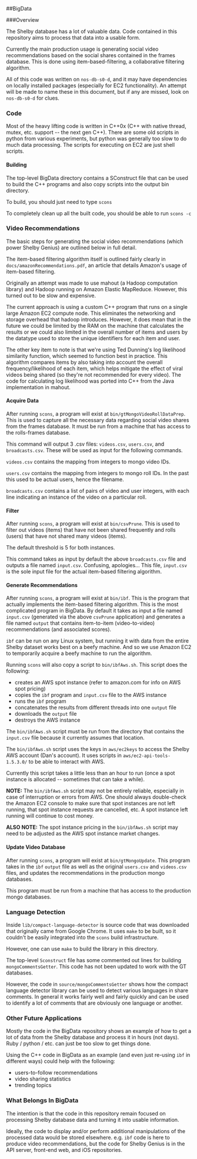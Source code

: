 ##BigData

###Overview

The Shelby database has a lot of valuable data. Code contained in this repository aims to process that data into a usable form.

Currently the main production usage is generating social video recommendations based on the social shares contained in the frames database. This is done using item-based-filtering, a collaborative filtering algorithm.

All of this code was written on `nos-db-s0-d`, and it may have dependencies on locally installed packages (especially for EC2 functionality). An attempt will be made to name these in this document, but if any are missed, look on `nos-db-s0-d` for clues.

### Code

Most of the heavy lifting code is written in C++0x (C++ with native thread, mutex, etc. support -- the next gen C++). There are some old scripts in python from various experiments, but python was generally too slow to do much data processing. The scripts for executing on EC2 are just shell scripts.

#### Building

The top-level BigData directory contains a SConstruct file that can be used to build the C++ programs and also copy scripts into the output bin directory.

To build, you should just need to type `scons`

To completely clean up all the built code, you should be able to run `scons -c`

### Video Recommendations

The basic steps for generating the social video recommendations (which power Shelby Genius) are outlined below in full detail.

The item-based filtering algorithm itself is outlined fairly clearly in `docs/amazonRecommendations.pdf`, an article that details Amazon's usage of item-based filtering.

Originally an attempt was made to use mahout (a Hadoop computation library) and Hadoop running on Amazon Elastic MapReduce. However, this turned out to be slow and expensive.

The current approach is using a custom C++ program that runs on a single large Amazon EC2 compute node. This eliminates the networking and storage overhead that hadoop introduces. However, it does mean that in the future we could be limited by the RAM on the machine that calculates the results or we could also limited in the overall number of items and users by the datatype used to store the unique identifiers for each item and user.

The other key item to note is that we're using Ted Dunning's log likelihood similarity function, which seemed to function best in practice. This algorithm compares items by also taking into account the overall frequency/likelihood of each item, which helps mitigate the effect of viral videos being shared (so they're not recommended for every video). The code for calculating log likelihood was ported into C++ from the Java implementation in mahout.

#### Acquire Data

After running `scons`, a program will exist at `bin/gtMongoVideoRollDataPrep`. This is used to capture all the necessary data regarding social video shares from the frames database. It must be run from a machine that has access to the rolls-frames database.

This command will output 3 .csv files: `videos.csv`, `users.csv`, and `broadcasts.csv`. These will be used as input for the following commands.

`videos.csv` contains the mapping from integers to mongo video IDs.

`users.csv` contains the mapping from integers to mongo roll IDs. In the past this used to be actual users, hence the filename.

`broadcasts.csv` contains a list of pairs of video and user integers, with each line indicating an instance of the video on a particular roll.

#### Filter

After running `scons`, a program will exist at `bin/csvPrune`. This is used to filter out videos (items) that have not been shared frequently and rolls (users) that have not shared many videos (items).

The default threshold is 5 for both instances.

This command takes as input by default the above `broadcasts.csv` file and outputs a file named `input.csv`. Confusing, apologies… This file, `input.csv` is the sole input file for the actual item-based filtering algorithm.

#### Generate Recommendations

After running `scons`, a program will exist at `bin/ibf`. This is the program that actually implements the item-based filtering algorithm. This is the most complicated program in BigData. By default it takes as input a file named `input.csv` (generated via the above `csvPrune` application) and generates a file named `output` that contains item-to-item (video-to-video) recommendations (and associated scores).

`ibf` can be run on any Linux system, but running it with data from the entire Shelby dataset works best on a beefy machine. And so we use Amazon EC2 to temporarily acquire a beefy machine to run the algorithm.

Running `scons` will also copy a script to `bin/ibfAws.sh`. This script does the following:

- creates an AWS spot instance (refer to amazon.com for info on AWS spot pricing)
- copies the `ibf` program and `input.csv` file to the AWS instance
- runs the `ibf` program
- concatenates the results from different threads into one `output` file
- downloads the `output` file
- destroys the AWS instance

The `bin/ibfAws.sh` script must be run from the directory that contains the `input.csv` file because it currently assumes that location.

The `bin/ibfAws.sh` script uses the keys in `aws/ec2keys` to access the Shelby AWS account (Dan's account). It uses scripts in `aws/ec2-api-tools-1.5.3.0/` to be able to interact with AWS.

Currently this script takes a little less than an hour to run (once a spot instance is allocated -- sometimes that can take a while).

**NOTE:** The `bin/ibfAws.sh` script may not be entirely reliable, especially in case of interruption or errors from AWS. One should always double-check the Amazon EC2 console to make sure that spot instances are not left running, that spot instance requests are cancelled, etc. A spot instance left running will continue to cost money.

**ALSO NOTE:** The spot instance pricing in the `bin/ibfAws.sh` script may need to be adjusted as the AWS spot instance market changes.

#### Update Video Database

After running `scons`, a program will exist at `bin/gtMongoUpdate`. This program takes in the `ibf` `output` file as well as the original `users.csv` and `videos.csv` files, and updates the recommendations in the production mongo databases.

This program must be run from a machine that has access to the production mongo databases.

### Language Detection

Inside `lib/compact-language-detector` is source code that was downloaded that originally came from Google Chrome. It uses `make` to be built, so it couldn't be easily integrated into the `scons` build infrastructure.

However, one can use `make` to build the library in this directory.

The top-level `Sconstruct` file has some commented out lines for building `mongoCommentsGetter`. This code has not been updated to work with the GT databases.

However, the code in `source/mongoCommentsGetter` shows how the compact language detector library can be used to detect various languages in share comments. In general it works fairly well and fairly quickly and can be used to identify a lot of comments that are obviously one language or another.

### Other Future Applications

Mostly the code in the BigData repository shows an example of how to get a lot of data from the Shelby database and process it in hours (not days). Ruby / python / etc. can just be too slow to get things done.

Using the C++ code in BigData as an example (and even just re-using `ibf` in different ways) could help with the following:

* users-to-follow recommendations
* video sharing statistics
* trending topics


### What Belongs In BigData

The intention is that the code in this repository remain focused on processing Shelby database data and turning it into usable information.

Ideally, the code to display and/or perform additional manipulations of the processed data would be stored elsewhere. e.g. `ibf` code is here to produce video recommendations, but the code for Shelby Genius is in the API server, front-end web, and iOS repositories.